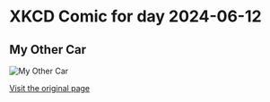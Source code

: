 
# XKCD Comic for day 2024-06-12

## My Other Car

![My Other Car](https://imgs.xkcd.com/comics/other_car.jpg "It's much better than the other one.")

[Visit the original page](https://xkcd.com/80/)
